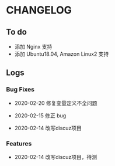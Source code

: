 # CHANGELOG

## To do

* 添加 Nginx 支持
* 添加 Ubuntu18.04, Amazon Linux2 支持

## Logs

### Bug Fixes

* 2020-02-20  修复变量定义不全问题

* 2020-02-15  修正 bug

* 2020-02-14  改写discuz项目

### Features

* 2020-02-14  改写discuz项目，待测